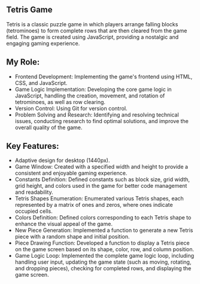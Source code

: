 ## Tetris Game 
Tetris is a classic puzzle game in which players arrange falling blocks (tetrominoes) to form complete rows that are then cleared from the game field. The game is created using JavaScript, providing a nostalgic and engaging gaming experience.

## My Role:
- Frontend Development: Implementing the game's frontend using HTML, CSS, and JavaScript.
- Game Logic Implementation: Developing the core game logic in JavaScript, handling the creation, movement, and rotation of tetrominoes, as well as row clearing.
- Version Control: Using Git for version control.
- Problem Solving and Research: Identifying and resolving technical issues, conducting research to find optimal solutions, and improve the overall quality of the game.

## Key Features:
- Adaptive design for desktop (1440px).
- Game Window: Created with a specified width and height to provide a consistent and enjoyable gaming experience.
- Constants Definition: Defined constants such as block size, grid width, grid height, and colors used in the game for better code management and readability.
- Tetris Shapes Enumeration: Enumerated various Tetris shapes, each represented by a matrix of ones and zeros, where ones indicate occupied cells.
- Colors Definition: Defined colors corresponding to each Tetris shape to enhance the visual appeal of the game.
- New Piece Generation: Implemented a function to generate a new Tetris piece with a random shape and initial position.
- Piece Drawing Function: Developed a function to display a Tetris piece on the game screen based on its shape, color, row, and column position.
- Game Logic Loop: Implemented the complete game logic loop, including handling user input, updating the game state (such as moving, rotating, and dropping pieces), checking for completed rows, and displaying the game screen.
